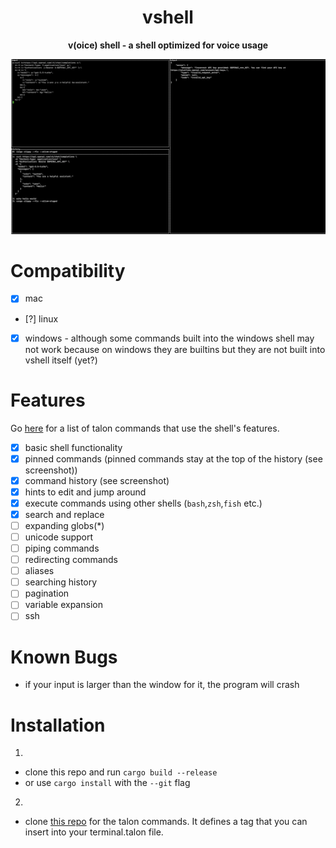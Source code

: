 <div align="center">
  <h1>vshell</h1>

  <p>
    <strong>v(oice) shell - a shell optimized for voice usage</strong>
  </p>
</div>

![example](example.png)

# Compatibility
-  [x] mac
-  [?] linux 
-  [x] windows - although some commands built into the windows shell may not work because on windows they are builtins but they are not built into vshell itself (yet?)
  
# Features
Go [here](https://github.com/paul-schaaf/vshell-commands) for a list of talon commands that use the shell's features.

- [x] basic shell functionality
- [x] pinned commands (pinned commands stay at the top of the history (see screenshot))
- [x] command history (see screenshot)
- [x] hints to edit and jump around
- [x] execute commands using other shells (`bash`,`zsh`,`fish` etc.)
- [x] search and replace
- [ ] expanding globs(*)
- [ ] unicode support
- [ ] piping commands
- [ ] redirecting commands
- [ ] aliases
- [ ] searching history
- [ ] pagination
- [ ] variable expansion
- [ ] ssh

# Known Bugs
  - if your input is larger than the window for it, the program will crash

# Installation

1.
- clone this repo and run `cargo build --release`
- or use `cargo install` with the `--git` flag

2.
- clone [this repo](https://github.com/paul-schaaf/vshell-commands) for the talon commands. It defines a tag that you can insert into your terminal.talon file.
